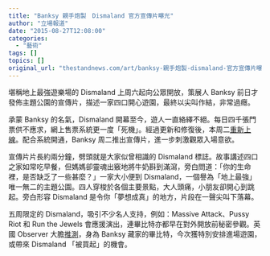 ```yaml
---
title: "Banksy 親手炮製　Dismaland 官方宣傳片曝光"
author: "立場報道"
date: "2015-08-27T12:08:00"
categories:
  - "藝術"
tags: []
topics: []
original_url: "thestandnews.com/art/banksy-親手炮製-dismaland-官方宣傳片曝光"
---
```

堪稱地上最強遊樂場的 Dismaland 上周六起向公眾開放，策展人 Banksy 前日才發佈主題公園的宣傳片，描述一家四口開心遊園，最終以尖叫作結，非常過癮。

承蒙 Banksy 的名氣，Dismaland 開幕至今，遊人一直絡繹不絕。每日四千張門票供不應求，網上售票系統更一度「死機」。經過更新和修復後，本周二[重新上線](http://web.archive.org/web/20210629055634/http://uk.businessinsider.com/how-to-buy-tickets-to-banksy-bemusement-park-dismaland-2015-8)。配合系統開通，Banksy 周二推出宣傳片，進一步刺激觀眾入場意欲。

宣傳片片長約兩分鐘，劈頭就是大家似曾相識的 Dismaland 標誌。故事講述四口之家如常吃早餐，但媽媽卻靈魂出竅地將牛奶斟到滿瀉，旁白問道：「你的生命裡，是否缺乏了一些甚麼？」一家大小便到 Dismaland，一個譽為「地上最強」唯一無二的主題公園。四人穿梭於各個主要景點，大人頭痛，小朋友卻開心到跳起。旁白形容 Dismaland 是令你「夢想成真」的地方，片段在一聲尖叫下落幕。

五周限定的 Dismaland，吸引不少名人支持，例如：Massive Attack、Pussy Riot 和 Run the Jewels 會應援演出，連畢比特亦都早在對外開放前秘密參觀。英國 Observer 大膽[推測](http://web.archive.org/web/20210629055634/http://observer.com/2015/08/could-brad-pitt-buy-banksys-dismaland/)，身為 Banksy 藏家的畢比特，今次獲特別安排進場遊園，或帶來 Dismaland 「被買起」的機會。